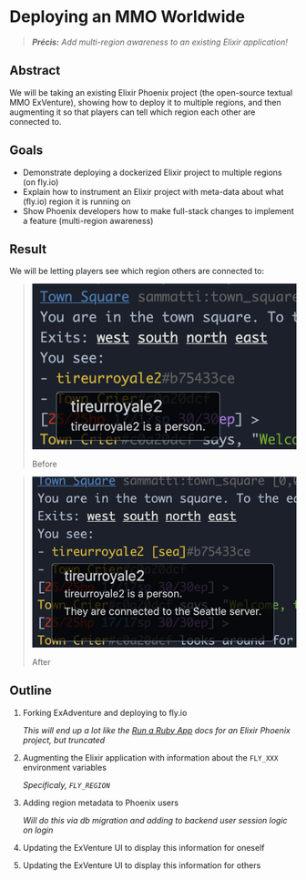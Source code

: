 Deploying an MMO Worldwide
==========================

> ***Précis:*** *Add multi-region awareness to an existing Elixir application!*

Abstract
--------

We will be taking an existing Elixir Phoenix project (the open-source textual MMO ExVenture), showing how to deploy it to multiple regions, and then augmenting it so that players can tell which region each other are connected to.

Goals
-----

- Demonstrate deploying a dockerized Elixir project to multiple regions (on fly.io)
- Explain how to instrument an Elixir project with meta-data about what (fly.io) region it is running on
- Show Phoenix developers how to make full-stack changes to implement a feature (multi-region awareness)

Result
------

We will be letting players see which region others are connected to:

> ![ExVenture UI Before](img/before.png)
>
> Before

> ![ExVenture UI After](img/after.png)
>
> After

Outline
-------

1. Forking ExAdventure and deploying to fly.io
  
    *This will end up a lot like the [Run a Ruby App](https://fly.io/docs/getting-started/ruby/) docs for an Elixir Phoenix project, but truncated*

2. Augmenting the Elixir application with information about the `FLY_XXX` environment variables

    *Specificaly, `FLY_REGION`*

3. Adding region metadata to Phoenix users

    *Will do this via db migration and adding to backend user session logic on login*

4. Updating the ExVenture UI to display this information for oneself

5. Updating the ExVenture UI to display this information for others